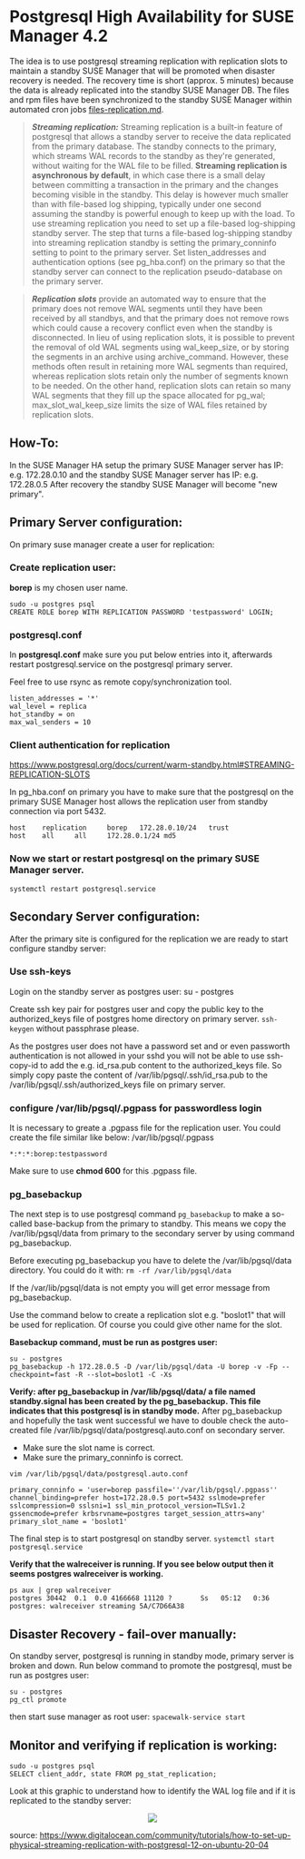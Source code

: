 # Postgresql High Availability for SUSE Manager 4.2
The idea is to use postgresql streaming replication with replication slots to maintain a standby SUSE Manager that will be promoted when disaster recovery is needed. The recovery time is short (approx. 5 minutes) because the data is already replicated into the standby SUSE Manager DB. The files and rpm files have been synchronized to the standby SUSE Manager within automated cron jobs 
[files-replication.md](.files-replication.md). 

> __*Streaming replication:*__ Streaming replication is a built-in feature of postgresql that allows a standby server to receive the data replicated from the primary database. The standby connects to the primary, which streams WAL records to the standby as they're generated, without waiting for the WAL file to be filled. __Streaming replication is asynchronous by default__, in which case there is a small delay between committing a transaction in the primary and the changes becoming visible in the standby. This delay is however much smaller than with file-based log shipping, typically under one second assuming the standby is powerful enough to keep up with the load.
To use streaming replication you need to set up a file-based log-shipping standby server. The step that turns a file-based log-shipping standby into streaming replication standby is setting the primary_conninfo setting to point to the primary server. Set listen_addresses and authentication options (see pg_hba.conf) on the primary so that the standby server can connect to the replication pseudo-database on the primary server.

> __*Replication slots*__ provide an automated way to ensure that the primary does not remove WAL segments until they have been received by all standbys, and that the primary does not remove rows which could cause a recovery conflict even when the standby is disconnected.
In lieu of using replication slots, it is possible to prevent the removal of old WAL segments using wal_keep_size, or by storing the segments in an archive using archive_command. However, these methods often result in retaining more WAL segments than required, whereas replication slots retain only the number of segments known to be needed. On the other hand, replication slots can retain so many WAL segments that they fill up the space allocated for pg_wal; max_slot_wal_keep_size limits the size of WAL files retained by replication slots.

## How-To:
In the SUSE Manager HA setup the primary SUSE Manager server has IP: e.g. 172.28.0.10 and the standby SUSE Manager server has IP: e.g. 172.28.0.5
After recovery the standby SUSE Manager will become "new primary".

## Primary Server configuration:
On primary suse manager create a user for replication:
### Create replication user:
__borep__ is my chosen user name.

```
sudo -u postgres psql
CREATE ROLE borep WITH REPLICATION PASSWORD 'testpassword' LOGIN;
```

### postgresql.conf
In __postgresql.conf__ make sure you put below entries into it, afterwards restart postgresql.service on the postgresql primary server.

Feel free to use rsync as remote copy/synchronization tool.
```
listen_addresses = '*'
wal_level = replica
hot_standby = on
max_wal_senders = 10
```

### Client authentication for replication
https://www.postgresql.org/docs/current/warm-standby.html#STREAMING-REPLICATION-SLOTS

In pg_hba.conf on primary you have to make sure that the postgresql on the primary SUSE Manager host allows the replication user from standby connection via port 5432.
```
host    replication     borep   172.28.0.10/24   trust
host    all     all     172.28.0.1/24 md5
```

### Now we start or restart postgresql on the primary SUSE Manager server.
```systemctl restart postgresql.service```

## __Secondary Server configuration:__
After the primary site is configured for the replication we are ready to start configure standby server:
### Use ssh-keys
Login on the standby server as postgres user:
su - postgres

Create ssh key pair for postgres user and copy the public key to the authorized_keys file of postgres home directory on primary server.
```ssh-keygen``` without passphrase please.

As the postgres user does not have a password set and or even passworth authentication is not allowed in your sshd you will not be able to use ssh-copy-id to add the e.g. id_rsa.pub content to the authorized_keys file.
So simply copy paste the content of /var/lib/pgsql/.ssh/id_rsa.pub to the /var/lib/pgsql/.ssh/authorized_keys file on primary server.

### configure /var/lib/pgsql/.pgpass for passwordless login
It is necessary to greate a .pgpass file for the replication user. You could create the file similar like below:
/var/lib/pgsql/.pgpass

```
*:*:*:borep:testpassword
```
Make sure to use __chmod 600__ for this .pgpass file.

### __pg_basebackup__
The next step is to use postgresql command ```pg_basebackup``` to make a so-called base-backup from the primary to standby. This means we copy the /var/lib/pgsql/data from primary to the secondary server by using command pg_basebackup.

Before executing pg_basebackup you have to delete the /var/lib/pgsql/data directory.
You could do it with:
```rm -rf /var/lib/pgsql/data```

If the /var/lib/pgsql/data is not empty you will get error message from pg_basebackup.

Use the command below to create a replication slot e.g. "boslot1" that will be used for replication. Of course you could give other name for the slot.

__Basebackup command, must be run as postgres user:__
```
su - postgres
pg_basebackup -h 172.28.0.5 -D /var/lib/pgsql/data -U borep -v -Fp --checkpoint=fast -R --slot=boslot1 -C -Xs
```

__Verify: after pg_basebackup in /var/lib/pgsql/data/ a file named standby.signal has been created by the pg_basebackup. This file indicates that this postgresql is in standby mode.__
After pg_basebackup and hopefully the task went successful we have to double check the auto-created file /var/lib/pgsql/data/postgresql.auto.conf on secondary server.
* Make sure the slot name is correct. 
* Make sure the primary_conninfo is correct.

```vim /var/lib/pgsql/data/postgresql.auto.conf```
```
primary_conninfo = 'user=borep passfile=''/var/lib/pgsql/.pgpass'' channel_binding=prefer host=172.28.0.5 port=5432 sslmode=prefer sslcompression=0 sslsni=1 ssl_min_protocol_version=TLSv1.2 gssencmode=prefer krbsrvname=postgres target_session_attrs=any'
primary_slot_name = 'boslot1'

```
The final step is to start postgresql on standby server.
```systemctl start postgresql.service```

__Verify that the walreceiver is running. If you see below output then it seems postgres walreceiver is working.__
```
ps aux | grep walreceiver
postgres 30442  0.1  0.0 4166668 11120 ?       Ss   05:12   0:36 postgres: walreceiver streaming 5A/C7D66A38
```

## Disaster Recovery - fail-over manually:
On standby server, postgresql is running in standby mode, primary server is broken and down.
Run below command to promote the postgresql, must be run as postgres user:

```
su - postgres
pg_ctl promote
```

then start suse manager as root user:
```spacewalk-service start```


## Monitor and verifying if replication is working:
```
sudo -u postgres psql
SELECT client_addr, state FROM pg_stat_replication;
```
Look at this graphic to understand how to identify the WAL log file and if it is replicated to the standby server:
<p align="center">
<img src="verify-wal-lsn.svg">
</p>

source: https://www.digitalocean.com/community/tutorials/how-to-set-up-physical-streaming-replication-with-postgresql-12-on-ubuntu-20-04
